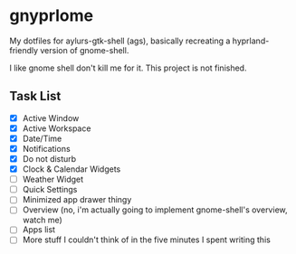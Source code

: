 # gnyprlome

My dotfiles for aylurs-gtk-shell (ags), basically recreating a hyprland-friendly version
of gnome-shell.

I like gnome shell don't kill me for it. This project is not finished.

## Task List

- [x] Active Window
- [x] Active Workspace
- [x] Date/Time
- [x] Notifications
- [x] Do not disturb
- [x] Clock & Calendar Widgets
- [ ] Weather Widget
- [ ] Quick Settings
- [ ] Minimized app drawer thingy
- [ ] Overview (no, i'm actually going to implement gnome-shell's overview, watch me)
- [ ] Apps list
- [ ] More stuff I couldn't think of in the five minutes I spent writing this
